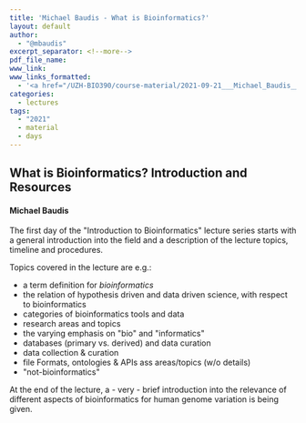 ```yaml
---
title: 'Michael Baudis - What is Bioinformatics?'
layout: default
author:
  - "@mbaudis"
excerpt_separator: <!--more-->
pdf_file_name:
www_link:
www_links_formatted:
  - '<a href="/UZH-BIO390/course-material/2021-09-21___Michael_Baudis__What_is_Bioinformatics__UZH-BIO390-day-01.pdf" target="_blank">[lecture slides]</a>'
categories:
  - lectures
tags:
  - "2021"
  - material
  - days
---
```


## What is Bioinformatics? Introduction and Resources
#### Michael Baudis

The first day of the "Introduction to Bioinformatics" lecture series starts with a general introduction into the field and a description of the lecture topics, timeline and procedures.

<!--more-->

Topics covered in the lecture are e.g.:

* a term definition for _bioinformatics_
* the relation of hypothesis driven and data driven science, with respect to bioinformatics
* categories of bioinformatics tools and data
* research areas and topics
* the varying emphasis on "bio" and "informatics"
* databases (primary vs. derived) and data curation
* data collection & curation
* file Formats, ontologies & APIs ass areas/topics (w/o details)
* "not-bioinformatics"

At the end of the lecture, a - very - brief introduction into the relevance of different aspects of bioinformatics for human genome variation is being given.
